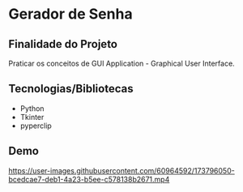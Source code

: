 # Gerador de Senha

## Finalidade do Projeto
Praticar os conceitos de GUI Application - Graphical User Interface.

## Tecnologias/Bibliotecas
- Python
- Tkinter
- pyperclip


## Demo



https://user-images.githubusercontent.com/60964592/173796050-bcedcae7-deb1-4a23-b5ee-c578138b2671.mp4

